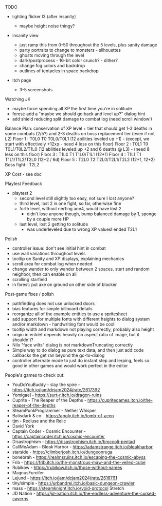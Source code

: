TODO
* lighting flicker l3 (after insanity)
  * maybe height noise thingy?
* Insanity view
  * just ramp this from 0-50 throughout the 5 levels, plus sanity damage
  * party portraits to change to monsters - silhouettes
  * ghosts moving through the level
  * dark/postprocess - 16-bit color crunch? - dither?
  * change fog colors and backdrop
  * outlines of tentacles in space backdrop

* Itch page
  * 3-5 screenshots

Watching JK
* maybe force spending all XP the first time you're in solitude
* forest: add a "maybe we should go back and level up?" dialog hint
* add shield reducing split damage to combat log (need scroll window!)

Balance Plan: conservation of XP
          level + tier that should get 1-2 deaths in some combats (2/5?) and 2-3 deaths on boss
                replacement tier (even if not L2)
Floor 1 : T0L0  T0
  T0L0/T0L1 (12 abilities leveled up +1) - (except, we start with effectively +12xp - need 4 less on this floor)
Floor 2 : T0L1  T0
  T0L1/T0L2/T1L0 (12 abilities leveled up +2 and 6 deaths @ L3) - (need 8 less on this floor)
Floor 3 : T1L0  T1
  T1L0/T1L1 (12+1)
Floor 4 : T1L1  T1
  T1L1/T1L2/T2L0 (12+2 / 6d)
Floor 5 : T2L0  T2
  T2L0/T2L1/T2L2 (12+1, 12+2)
Boss fight : T2L2

XP Cost - see doc

Playtest Feedback
* playtest 2
  * second level still slightly too easy, not sure I lost anyone?
  * third level, lost 2 in one fight, so far, otherwise fine
  * forth level, without nerfing aoe4, would have lost 2
    * didn't lose anyone though, bump balanced damage by 1, sponge by a couple more HP
  * last level, lost 2 getting to solitude
    * was underleveled due to wrong XP values!  ended T2L1

Polish
* controller issue: don't see initial hint in combat
* use wall variations throughout levels
* tooltip on Sanity and XP displays, explaining mechanics
* scroll area for combat log when needed
* change wander to only wander between 2 spaces, start and random neighbor, then can enable on all
* scrolling starfield
* in forest: put axe on ground on other side of blocker

Post-game fixes / polish
* pathfinding does not use unlocked doors
* bias features for simple billboard details
* reorganize all of the example entities to use a spritesheet
* add support for multiple fonts with different heights to dialog system and/or markdown - handwriting font would be cool
* tooltip width and markdown not playing correctly, probably also height
* origin in entdef depends heavily on aspect ratio of image, but it shouldn't?
* Nilo "face wilts" dialog is not markdownTruncating correctly
* Simple way to do dialog as pure text data, and then just add code callbacks the get ran beyond the go-to-dialog
* controller alternate mode to just do instant step and lerping, feels so good in other games and would work perfect in the editor

People's games to check out:
* YouDoYouBuddy - slay the spire - https://itch.io/jam/dcjam2024/rate/2617392
* Yomigael - https://surt-r.itch.io/dragon-ruins
* Cuprite - The Reaper of the Depths - https://cupritegames.itch.io/the-reaper-of-the-depths
* SteamPunkProgrammer - Nether Whisper
* Batisdark & co - https://apoly.itch.io/tomb-of-aeon
* tjm - Recluse and the Relic
* David York
* Captain Coder - Cosmic Encounter - https://captaincoder.itch.io/cosmic-encounter
* Disastrophism - https://disastrophism.itch.io/broccoli-pentad
* CallMeAdam - Bleak Harbor - https://adamstrange.itch.io/bleakharbor
* starside - https://climberjosh.itch.io/dungeonruga
* bonebrah - https://realmsruins.itch.io/escaping-the-cosmic-abyss
* Frib - https://frib.itch.io/the-monstrous-maw-and-the-veiled-cube
* Rubikow - https://rubikow.itch.io/those-without-names
* MagnusFurcifer
* Lejund - https://itch.io/jam/dcjam2024/rate/2616761
* tiny/simple - https://urbandrei.itch.io/basic-dungeon-crawler
* mass - https://steamknight.itch.io/void-protocol
Stretch
* JD Nation - https://jd-nation.itch.io/the-endless-adventure-the-cursed-caverns